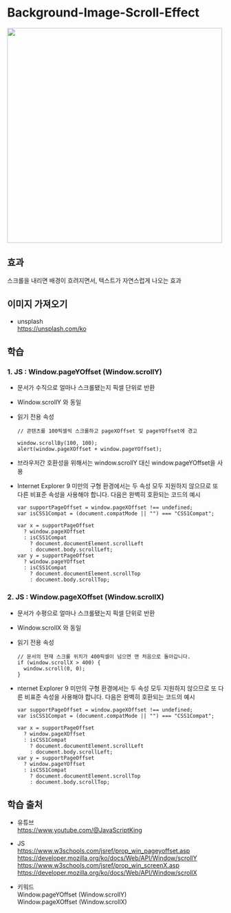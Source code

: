 # Background-Image-Scroll-Effect
<img src="./image.gif" width="500px">

## 효과  
스크롤을 내리면 배경이 흐려지면서, 텍스트가 자연스럽게 나오는 효과  

## 이미지 가져오기  
- unsplash  
https://unsplash.com/ko

## 학습
### 1. JS : Window.pageYOffset (Window.scrollY)
- 문서가 수직으로 얼마나 스크롤됐는지 픽셀 단위로 반환   
  
- Window.scrollY 와 동일 
  
- 읽기 전용 속성   
  ```
  // 콘텐츠를 100픽셀씩 스크롤하고 pageXOffset 및 pageYOffset에 경고

  window.scrollBy(100, 100);
  alert(window.pageXOffset + window.pageYOffset);
  ```
- 브라우저간 호환성을 위해서는 window.scrollY 대신 window.pageYOffset을 사용 
  
- Internet Explorer 9 미만의 구형 환경에서는 두 속성 모두 지원하지 않으므로 또 다른 비표준 속성을 사용해야 합니다. 다음은 완벽히 호환되는 코드의 예시

  ```
  var supportPageOffset = window.pageXOffset !== undefined;
  var isCSS1Compat = (document.compatMode || "") === "CSS1Compat";

  var x = supportPageOffset
    ? window.pageXOffset
    : isCSS1Compat
      ? document.documentElement.scrollLeft
      : document.body.scrollLeft;
  var y = supportPageOffset
    ? window.pageYOffset
    : isCSS1Compat
      ? document.documentElement.scrollTop
      : document.body.scrollTop;

  ```

### 2. JS : Window.pageXOffset (Window.scrollX) 
- 문서가 수평으로 얼마나 스크롤됐는지 픽셀 단위로 반환     
  
- Window.scrollX 와 동일 
  
- 읽기 전용 속성   
  ```
  // 문서의 현재 스크롤 위치가 400픽셀이 넘으면 맨 처음으로 돌아갑니다.
  if (window.scrollX > 400) {
    window.scroll(0, 0);
  }
  ```

- nternet Explorer 9 미만의 구형 환경에서는 두 속성 모두 지원하지 않으므로 또 다른 비표준 속성을 사용해야 합니다. 다음은 완벽히 호환되는 코드의 예시 
  ```
  var supportPageOffset = window.pageXOffset !== undefined;
  var isCSS1Compat = (document.compatMode || "") === "CSS1Compat";

  var x = supportPageOffset
    ? window.pageXOffset
    : isCSS1Compat
      ? document.documentElement.scrollLeft
      : document.body.scrollLeft;
  var y = supportPageOffset
    ? window.pageYOffset
    : isCSS1Compat
      ? document.documentElement.scrollTop
      : document.body.scrollTop;

  ```

## 학습 출처 
- 유튜브  
https://www.youtube.com/@JavaScriptKing     

- JS  
https://www.w3schools.com/jsref/prop_win_pageyoffset.asp    
https://developer.mozilla.org/ko/docs/Web/API/Window/scrollY  
https://www.w3schools.com/jsref/prop_win_screenX.asp   
https://developer.mozilla.org/ko/docs/Web/API/Window/scrollX   

- 키워드     
Window.pageYOffset (Window.scrollY)   
Window.pageXOffset (Window.scrollX)    